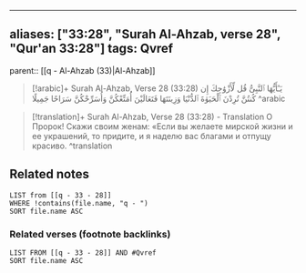 
---
aliases: ["33:28", "Surah Al-Ahzab, verse 28", "Qur'an 33:28"]
tags: Qvref
---

parent:: [[q - Al-Ahzab (33)|Al-Ahzab]]

> [!arabic]+ Surah Al-Ahzab, Verse 28 (33:28)
> <span class="quran-arabic">يَـٰٓأَيُّهَا ٱلنَّبِىُّ قُل لِّأَزْوَٰجِكَ إِن كُنتُنَّ تُرِدْنَ ٱلْحَيَوٰةَ ٱلدُّنْيَا وَزِينَتَهَا فَتَعَالَيْنَ أُمَتِّعْكُنَّ وَأُسَرِّحْكُنَّ سَرَاحًا جَمِيلًا</span>
^arabic

> [!translation]+ Surah Al-Ahzab, Verse 28 (33:28) - Translation
> О Пророк! Скажи своим женам: «Если вы желаете мирской жизни и ее украшений, то придите, и я наделю вас благами и отпущу красиво.
^translation



## Related notes
```dataview
LIST from [[q - 33 - 28]]
WHERE !contains(file.name, "q - ")
SORT file.name ASC
```

### Related verses (footnote backlinks)
```dataview
LIST FROM [[q - 33 - 28]] AND #Qvref
SORT file.name ASC
```

